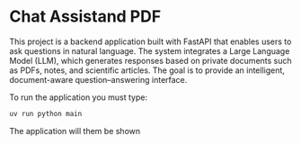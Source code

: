 # Chat Assistand PDF

This project is a backend application built with FastAPI that enables users to ask questions in natural language. The system integrates a Large Language Model (LLM), which generates responses based on private documents such as PDFs, notes, and scientific articles. The goal is to provide an intelligent, document-aware question–answering interface.

To run the application you must type:
```python
uv run python main
```

The application will them be shown 